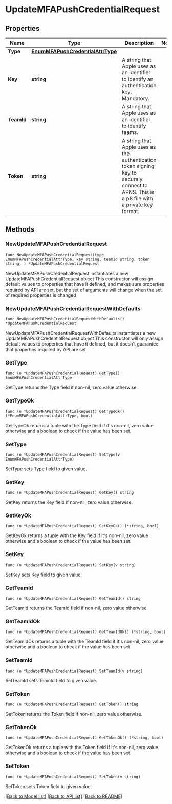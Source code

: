 # UpdateMFAPushCredentialRequest

## Properties

Name | Type | Description | Notes
------------ | ------------- | ------------- | -------------
**Type** | [**EnumMFAPushCredentialAttrType**](EnumMFAPushCredentialAttrType.md) |  | 
**Key** | **string** | A string that Apple uses as an identifier to identify an authentication key.  Mandatory. | 
**TeamId** | **string** | A string that Apple uses as an identifier to identify teams. | 
**Token** | **string** | A string that Apple uses as the authentication token signing key to securely connect to APNS. This is a p8 file with a private key format. | 

## Methods

### NewUpdateMFAPushCredentialRequest

`func NewUpdateMFAPushCredentialRequest(type_ EnumMFAPushCredentialAttrType, key string, teamId string, token string, ) *UpdateMFAPushCredentialRequest`

NewUpdateMFAPushCredentialRequest instantiates a new UpdateMFAPushCredentialRequest object
This constructor will assign default values to properties that have it defined,
and makes sure properties required by API are set, but the set of arguments
will change when the set of required properties is changed

### NewUpdateMFAPushCredentialRequestWithDefaults

`func NewUpdateMFAPushCredentialRequestWithDefaults() *UpdateMFAPushCredentialRequest`

NewUpdateMFAPushCredentialRequestWithDefaults instantiates a new UpdateMFAPushCredentialRequest object
This constructor will only assign default values to properties that have it defined,
but it doesn't guarantee that properties required by API are set

### GetType

`func (o *UpdateMFAPushCredentialRequest) GetType() EnumMFAPushCredentialAttrType`

GetType returns the Type field if non-nil, zero value otherwise.

### GetTypeOk

`func (o *UpdateMFAPushCredentialRequest) GetTypeOk() (*EnumMFAPushCredentialAttrType, bool)`

GetTypeOk returns a tuple with the Type field if it's non-nil, zero value otherwise
and a boolean to check if the value has been set.

### SetType

`func (o *UpdateMFAPushCredentialRequest) SetType(v EnumMFAPushCredentialAttrType)`

SetType sets Type field to given value.


### GetKey

`func (o *UpdateMFAPushCredentialRequest) GetKey() string`

GetKey returns the Key field if non-nil, zero value otherwise.

### GetKeyOk

`func (o *UpdateMFAPushCredentialRequest) GetKeyOk() (*string, bool)`

GetKeyOk returns a tuple with the Key field if it's non-nil, zero value otherwise
and a boolean to check if the value has been set.

### SetKey

`func (o *UpdateMFAPushCredentialRequest) SetKey(v string)`

SetKey sets Key field to given value.


### GetTeamId

`func (o *UpdateMFAPushCredentialRequest) GetTeamId() string`

GetTeamId returns the TeamId field if non-nil, zero value otherwise.

### GetTeamIdOk

`func (o *UpdateMFAPushCredentialRequest) GetTeamIdOk() (*string, bool)`

GetTeamIdOk returns a tuple with the TeamId field if it's non-nil, zero value otherwise
and a boolean to check if the value has been set.

### SetTeamId

`func (o *UpdateMFAPushCredentialRequest) SetTeamId(v string)`

SetTeamId sets TeamId field to given value.


### GetToken

`func (o *UpdateMFAPushCredentialRequest) GetToken() string`

GetToken returns the Token field if non-nil, zero value otherwise.

### GetTokenOk

`func (o *UpdateMFAPushCredentialRequest) GetTokenOk() (*string, bool)`

GetTokenOk returns a tuple with the Token field if it's non-nil, zero value otherwise
and a boolean to check if the value has been set.

### SetToken

`func (o *UpdateMFAPushCredentialRequest) SetToken(v string)`

SetToken sets Token field to given value.



[[Back to Model list]](../README.md#documentation-for-models) [[Back to API list]](../README.md#documentation-for-api-endpoints) [[Back to README]](../README.md)



